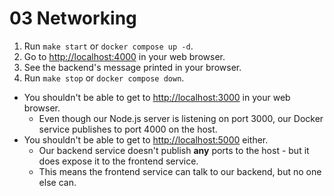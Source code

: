 # 03 Networking

1. Run `make start` or `docker compose up -d`.
2. Go to [http://localhost:4000](http://localhost:4000) in your web browser.
3. See the backend's message printed in your browser.
4. Run `make stop` or `docker compose down`.

- You shouldn't be able to get to [http://localhost:3000](http://localhost:3000) in your web browser.
    - Even though our Node.js server is listening on port 3000, our Docker service publishes to port 4000 on the host.
- You shouldn't be able to get to [http://localhost:5000](http://localhost:5000) either.
    - Our backend service doesn't publish **any** ports to the host - but it does expose it to the frontend service.
    - This means the frontend service can talk to our backend, but no one else can.
